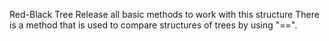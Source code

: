 Red-Black Tree
Release all basic methods to work with this structure
There is a method that is used to compare structures of trees by using "==".
